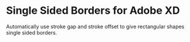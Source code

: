 # Single Sided Borders for Adobe XD
Automatically use stroke gap and stroke offset to give rectangular shapes single sided borders.
